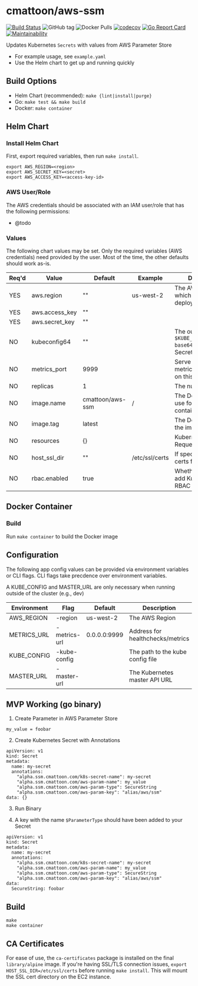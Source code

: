 cmattoon/aws-ssm
================

[![Build Status](https://travis-ci.org/cmattoon/aws-ssm.svg?branch=master)](https://travis-ci.org/cmattoon/aws-ssm)
![GitHub tag](https://img.shields.io/github/tag/cmattoon/aws-ssm.svg)
![Docker Pulls](https://img.shields.io/docker/pulls/cmattoon/aws-ssm.svg)
[![codecov](https://codecov.io/gh/cmattoon/aws-ssm/branch/master/graph/badge.svg)](https://codecov.io/gh/cmattoon/aws-ssm)
[![Go Report Card](https://goreportcard.com/badge/github.com/cmattoon/aws-ssm)](https://goreportcard.com/report/github.com/cmattoon/aws-ssm)
[![Maintainability](https://api.codeclimate.com/v1/badges/764dddb334f5dc9fb986/maintainability)](https://codeclimate.com/github/cmattoon/aws-ssm/maintainability)


Updates Kubernetes `Secrets` with values from AWS Parameter Store

 * For example usage, see `example.yaml`
 * Use the Helm chart to get up and running quickly

Build Options
-------------

  * Helm Chart (recommended): `make {lint|install|purge}`
  * Go: `make test && make build`
  * Docker: `make container`


Helm Chart
----------

### Install Helm Chart

First, export required variables, then run `make install`.


    export AWS_REGION=<region>
    export AWS_SECRET_KEY=<secret>
    export AWS_ACCESS_KEY=<access-key-id>


### AWS User/Role

The AWS credentials should be associated with an IAM user/role that has the following permissions:

  - @todo
  

### Values

The following chart values may be set. Only the required variables (AWS credentials) need provided by the user. Most of the time, the other
defaults should work as-is.


| Req'd | Value          | Default          | Example                     | Description                                                       |
|-------|----------------|------------------|-----------------------------|-------------------------------------------------------------------|
| YES   | aws.region     | ""               | us-west-2                   | The AWS region in which the Pod is deployed                       |
| YES   | aws.access_key | ""               |                             |                                                                   |
| YES   | aws.secret_key | ""               |                             |                                                                   |
| NO    | kubeconfig64   | ""               | <string>                    | The output of `$(cat $KUBE_CONFIG \| base64)`. Stored as a Secret |
| NO    | metrics_port   | 9999             | <int>                       | Serve metrics/healthchecks on this port                           |
| NO    | replicas       | 1                | <int>                       | The number of Pods                                                |
| NO    | image.name     | cmattoon/aws-ssm | <docker-repo>/<image-name>  | The Docker image to use for the Pod container                     |
| NO    | image.tag      | latest           | <docker-tag>                | The Docker tag for the image                                      |
| NO    | resources      | {}               | <dict>                      | Kubernetes Resource Requests/Limits                               |
| NO    | host_ssl_dir   | ""               | /etc/ssl/certs              | If specified, mounts certs from the host.                         |
| NO    | rbac.enabled   | true             | <bool>                      | Whether or not to add Kubernetes RBAC stuff                       |


Docker Container
----------------

### Build

Run `make container` to build the Docker image


Configuration
-------------

The following app config values can be provided via environment variables or CLI flags.
CLI flags take precdence over environment variables.

A KUBE_CONFIG and MASTER_URL are only necessary when running outside of the cluster (e.g., dev)

| Environment | Flag         | Default        | Description                      |
|-------------|--------------|----------------|----------------------------------|
| AWS_REGION  | -region      | us-west-2      | The AWS Region                   |
| METRICS_URL | -metrics-url | 0.0.0.0:9999   | Address for healthchecks/metrics | 
| KUBE_CONFIG | -kube-config |                | The path to the kube config file |
| MASTER_URL  | -master-url  |                | The Kubernetes master API URL    |


MVP Working (go binary)
-----------------------
1. Create Parameter in AWS Parameter Store

`my_value = foobar`

2. Create Kubernetes Secret with Annotations

```
apiVersion: v1
kind: Secret
metadata:
  name: my-secret
  annotations:
    "alpha.ssm.cmattoon.com/k8s-secret-name": my-secret
    "alpha.ssm.cmattoon.com/aws-param-name": my_value
    "alpha.ssm.cmattoon.com/aws-param-type": SecureString
    "alpha.ssm.cmattoon.com/aws-param-key": "alias/aws/ssm"
data: {}
```

3. Run Binary 

4. A key with the name `$ParameterType` should have been added to your Secret


```
apiVersion: v1
kind: Secret
metadata:
  name: my-secret
  annotations:
    "alpha.ssm.cmattoon.com/k8s-secret-name": my-secret
    "alpha.ssm.cmattoon.com/aws-param-name": my_value
    "alpha.ssm.cmattoon.com/aws-param-type": SecureString
    "alpha.ssm.cmattoon.com/aws-param-key": "alias/aws/ssm"
data:
  SecureString: foobar
```


Build
-----

    make
    make container


CA Certificates
---------------

For ease of use, the `ca-certificates` package is installed on the final `library/alpine` image. If you're having SSL/TLS
connection issues, `export HOST_SSL_DIR=/etc/ssl/certs` before running `make install`. This will mount the SSL cert directory
on the EC2 instance.